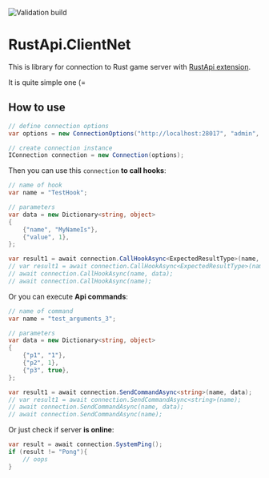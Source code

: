 ![Validation build](https://github.com/NickRimmer/RustApi.ClientNet/workflows/Validation%20build/badge.svg?branch=master)

# RustApi.ClientNet
This is library for connection to Rust game server with [RustApi extension](https://github.com/NickRimmer/RustApi).

It is quite simple one (=

## How to use
```C#
// define connection options
var options = new ConnectionOptions("http://localhost:28017", "admin", "secret1");

// create connection instance
IConnection connection = new Connection(options);
```

Then you can use this `connection` **to call hooks**:

```C#
// name of hook
var name = "TestHook";

// parameters
var data = new Dictionary<string, object>
{
    {"name", "MyNameIs"},
    {"value", 1},
};

var result1 = await connection.CallHookAsync<ExpectedResultType>(name, data);
// var result1 = await connection.CallHookAsync<ExpectedResultType>(name);
// await connection.CallHookAsync(name, data);
// await connection.CallHookAsync(name);
```

Or you can execute **Api commands**:
```C#
// name of command
var name = "test_arguments_3";

// parameters
var data = new Dictionary<string, object>
{
    {"p1", "1"},
    {"p2", 1},
    {"p3", true},
};

var result1 = await connection.SendCommandAsync<string>(name, data);
// var result1 = await connection.SendCommandAsync<string>(name);
// await connection.SendCommandAsync(name, data);
// await connection.SendCommandAsync(name);
```

Or just check if server **is online**:
```C#
var result = await connection.SystemPing();
if (result != "Pong"){
    // oops
}
```
